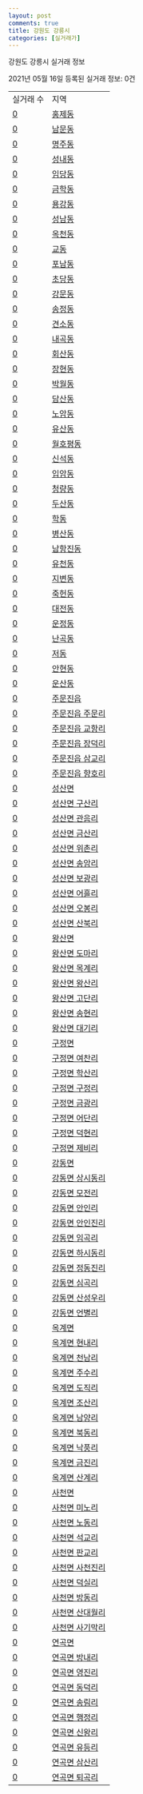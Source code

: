 ```yaml
---
layout: post
comments: true
title: 강원도 강릉시
categories: [실거래가]
---
```


강원도 강릉시 실거래 정보

2021년 05월 16일 등록된 실거래 정보: 0건


<table>
  <tr>
    <td>실거래 수</td>
    <td>지역</td>
  </tr>

  
  <tr>
    <td><a href="4215010100.html">0</a></td>
    <td><a href="4215010100.html">홍제동</a></td>
  </tr>
    

  <tr>
    <td><a href="4215010200.html">0</a></td>
    <td><a href="4215010200.html">남문동</a></td>
  </tr>
    

  <tr>
    <td><a href="4215010300.html">0</a></td>
    <td><a href="4215010300.html">명주동</a></td>
  </tr>
    

  <tr>
    <td><a href="4215010400.html">0</a></td>
    <td><a href="4215010400.html">성내동</a></td>
  </tr>
    

  <tr>
    <td><a href="4215010500.html">0</a></td>
    <td><a href="4215010500.html">임당동</a></td>
  </tr>
    

  <tr>
    <td><a href="4215010600.html">0</a></td>
    <td><a href="4215010600.html">금학동</a></td>
  </tr>
    

  <tr>
    <td><a href="4215010700.html">0</a></td>
    <td><a href="4215010700.html">용강동</a></td>
  </tr>
    

  <tr>
    <td><a href="4215010800.html">0</a></td>
    <td><a href="4215010800.html">성남동</a></td>
  </tr>
    

  <tr>
    <td><a href="4215010900.html">0</a></td>
    <td><a href="4215010900.html">옥천동</a></td>
  </tr>
    

  <tr>
    <td><a href="4215011000.html">0</a></td>
    <td><a href="4215011000.html">교동</a></td>
  </tr>
    

  <tr>
    <td><a href="4215011100.html">0</a></td>
    <td><a href="4215011100.html">포남동</a></td>
  </tr>
    

  <tr>
    <td><a href="4215011200.html">0</a></td>
    <td><a href="4215011200.html">초당동</a></td>
  </tr>
    

  <tr>
    <td><a href="4215011300.html">0</a></td>
    <td><a href="4215011300.html">강문동</a></td>
  </tr>
    

  <tr>
    <td><a href="4215011400.html">0</a></td>
    <td><a href="4215011400.html">송정동</a></td>
  </tr>
    

  <tr>
    <td><a href="4215011500.html">0</a></td>
    <td><a href="4215011500.html">견소동</a></td>
  </tr>
    

  <tr>
    <td><a href="4215011600.html">0</a></td>
    <td><a href="4215011600.html">내곡동</a></td>
  </tr>
    

  <tr>
    <td><a href="4215011700.html">0</a></td>
    <td><a href="4215011700.html">회산동</a></td>
  </tr>
    

  <tr>
    <td><a href="4215011800.html">0</a></td>
    <td><a href="4215011800.html">장현동</a></td>
  </tr>
    

  <tr>
    <td><a href="4215011900.html">0</a></td>
    <td><a href="4215011900.html">박월동</a></td>
  </tr>
    

  <tr>
    <td><a href="4215012000.html">0</a></td>
    <td><a href="4215012000.html">담산동</a></td>
  </tr>
    

  <tr>
    <td><a href="4215012100.html">0</a></td>
    <td><a href="4215012100.html">노암동</a></td>
  </tr>
    

  <tr>
    <td><a href="4215012200.html">0</a></td>
    <td><a href="4215012200.html">유산동</a></td>
  </tr>
    

  <tr>
    <td><a href="4215012300.html">0</a></td>
    <td><a href="4215012300.html">월호평동</a></td>
  </tr>
    

  <tr>
    <td><a href="4215012400.html">0</a></td>
    <td><a href="4215012400.html">신석동</a></td>
  </tr>
    

  <tr>
    <td><a href="4215012500.html">0</a></td>
    <td><a href="4215012500.html">입암동</a></td>
  </tr>
    

  <tr>
    <td><a href="4215012600.html">0</a></td>
    <td><a href="4215012600.html">청량동</a></td>
  </tr>
    

  <tr>
    <td><a href="4215012700.html">0</a></td>
    <td><a href="4215012700.html">두산동</a></td>
  </tr>
    

  <tr>
    <td><a href="4215012800.html">0</a></td>
    <td><a href="4215012800.html">학동</a></td>
  </tr>
    

  <tr>
    <td><a href="4215012900.html">0</a></td>
    <td><a href="4215012900.html">병산동</a></td>
  </tr>
    

  <tr>
    <td><a href="4215013000.html">0</a></td>
    <td><a href="4215013000.html">남항진동</a></td>
  </tr>
    

  <tr>
    <td><a href="4215013100.html">0</a></td>
    <td><a href="4215013100.html">유천동</a></td>
  </tr>
    

  <tr>
    <td><a href="4215013200.html">0</a></td>
    <td><a href="4215013200.html">지변동</a></td>
  </tr>
    

  <tr>
    <td><a href="4215013300.html">0</a></td>
    <td><a href="4215013300.html">죽헌동</a></td>
  </tr>
    

  <tr>
    <td><a href="4215013400.html">0</a></td>
    <td><a href="4215013400.html">대전동</a></td>
  </tr>
    

  <tr>
    <td><a href="4215013500.html">0</a></td>
    <td><a href="4215013500.html">운정동</a></td>
  </tr>
    

  <tr>
    <td><a href="4215013600.html">0</a></td>
    <td><a href="4215013600.html">난곡동</a></td>
  </tr>
    

  <tr>
    <td><a href="4215013700.html">0</a></td>
    <td><a href="4215013700.html">저동</a></td>
  </tr>
    

  <tr>
    <td><a href="4215013800.html">0</a></td>
    <td><a href="4215013800.html">안현동</a></td>
  </tr>
    

  <tr>
    <td><a href="4215013900.html">0</a></td>
    <td><a href="4215013900.html">운산동</a></td>
  </tr>
    

  <tr>
    <td><a href="4215025000.html">0</a></td>
    <td><a href="4215025000.html">주문진읍</a></td>
  </tr>
    

  <tr>
    <td><a href="4215025021.html">0</a></td>
    <td><a href="4215025021.html">주문진읍 주문리</a></td>
  </tr>
    

  <tr>
    <td><a href="4215025022.html">0</a></td>
    <td><a href="4215025022.html">주문진읍 교항리</a></td>
  </tr>
    

  <tr>
    <td><a href="4215025023.html">0</a></td>
    <td><a href="4215025023.html">주문진읍 장덕리</a></td>
  </tr>
    

  <tr>
    <td><a href="4215025024.html">0</a></td>
    <td><a href="4215025024.html">주문진읍 삼교리</a></td>
  </tr>
    

  <tr>
    <td><a href="4215025025.html">0</a></td>
    <td><a href="4215025025.html">주문진읍 향호리</a></td>
  </tr>
    

  <tr>
    <td><a href="4215031000.html">0</a></td>
    <td><a href="4215031000.html">성산면</a></td>
  </tr>
    

  <tr>
    <td><a href="4215031021.html">0</a></td>
    <td><a href="4215031021.html">성산면 구산리</a></td>
  </tr>
    

  <tr>
    <td><a href="4215031022.html">0</a></td>
    <td><a href="4215031022.html">성산면 관음리</a></td>
  </tr>
    

  <tr>
    <td><a href="4215031023.html">0</a></td>
    <td><a href="4215031023.html">성산면 금산리</a></td>
  </tr>
    

  <tr>
    <td><a href="4215031024.html">0</a></td>
    <td><a href="4215031024.html">성산면 위촌리</a></td>
  </tr>
    

  <tr>
    <td><a href="4215031025.html">0</a></td>
    <td><a href="4215031025.html">성산면 송암리</a></td>
  </tr>
    

  <tr>
    <td><a href="4215031026.html">0</a></td>
    <td><a href="4215031026.html">성산면 보광리</a></td>
  </tr>
    

  <tr>
    <td><a href="4215031027.html">0</a></td>
    <td><a href="4215031027.html">성산면 어흘리</a></td>
  </tr>
    

  <tr>
    <td><a href="4215031028.html">0</a></td>
    <td><a href="4215031028.html">성산면 오봉리</a></td>
  </tr>
    

  <tr>
    <td><a href="4215031029.html">0</a></td>
    <td><a href="4215031029.html">성산면 산북리</a></td>
  </tr>
    

  <tr>
    <td><a href="4215032000.html">0</a></td>
    <td><a href="4215032000.html">왕산면</a></td>
  </tr>
    

  <tr>
    <td><a href="4215032021.html">0</a></td>
    <td><a href="4215032021.html">왕산면 도마리</a></td>
  </tr>
    

  <tr>
    <td><a href="4215032022.html">0</a></td>
    <td><a href="4215032022.html">왕산면 목계리</a></td>
  </tr>
    

  <tr>
    <td><a href="4215032023.html">0</a></td>
    <td><a href="4215032023.html">왕산면 왕산리</a></td>
  </tr>
    

  <tr>
    <td><a href="4215032024.html">0</a></td>
    <td><a href="4215032024.html">왕산면 고단리</a></td>
  </tr>
    

  <tr>
    <td><a href="4215032025.html">0</a></td>
    <td><a href="4215032025.html">왕산면 송현리</a></td>
  </tr>
    

  <tr>
    <td><a href="4215032026.html">0</a></td>
    <td><a href="4215032026.html">왕산면 대기리</a></td>
  </tr>
    

  <tr>
    <td><a href="4215033000.html">0</a></td>
    <td><a href="4215033000.html">구정면</a></td>
  </tr>
    

  <tr>
    <td><a href="4215033021.html">0</a></td>
    <td><a href="4215033021.html">구정면 여찬리</a></td>
  </tr>
    

  <tr>
    <td><a href="4215033022.html">0</a></td>
    <td><a href="4215033022.html">구정면 학산리</a></td>
  </tr>
    

  <tr>
    <td><a href="4215033023.html">0</a></td>
    <td><a href="4215033023.html">구정면 구정리</a></td>
  </tr>
    

  <tr>
    <td><a href="4215033024.html">0</a></td>
    <td><a href="4215033024.html">구정면 금광리</a></td>
  </tr>
    

  <tr>
    <td><a href="4215033025.html">0</a></td>
    <td><a href="4215033025.html">구정면 어단리</a></td>
  </tr>
    

  <tr>
    <td><a href="4215033026.html">0</a></td>
    <td><a href="4215033026.html">구정면 덕현리</a></td>
  </tr>
    

  <tr>
    <td><a href="4215033027.html">0</a></td>
    <td><a href="4215033027.html">구정면 제비리</a></td>
  </tr>
    

  <tr>
    <td><a href="4215034000.html">0</a></td>
    <td><a href="4215034000.html">강동면</a></td>
  </tr>
    

  <tr>
    <td><a href="4215034021.html">0</a></td>
    <td><a href="4215034021.html">강동면 상시동리</a></td>
  </tr>
    

  <tr>
    <td><a href="4215034022.html">0</a></td>
    <td><a href="4215034022.html">강동면 모전리</a></td>
  </tr>
    

  <tr>
    <td><a href="4215034023.html">0</a></td>
    <td><a href="4215034023.html">강동면 안인리</a></td>
  </tr>
    

  <tr>
    <td><a href="4215034024.html">0</a></td>
    <td><a href="4215034024.html">강동면 안인진리</a></td>
  </tr>
    

  <tr>
    <td><a href="4215034025.html">0</a></td>
    <td><a href="4215034025.html">강동면 임곡리</a></td>
  </tr>
    

  <tr>
    <td><a href="4215034026.html">0</a></td>
    <td><a href="4215034026.html">강동면 하시동리</a></td>
  </tr>
    

  <tr>
    <td><a href="4215034028.html">0</a></td>
    <td><a href="4215034028.html">강동면 정동진리</a></td>
  </tr>
    

  <tr>
    <td><a href="4215034029.html">0</a></td>
    <td><a href="4215034029.html">강동면 심곡리</a></td>
  </tr>
    

  <tr>
    <td><a href="4215034030.html">0</a></td>
    <td><a href="4215034030.html">강동면 산성우리</a></td>
  </tr>
    

  <tr>
    <td><a href="4215034031.html">0</a></td>
    <td><a href="4215034031.html">강동면 언별리</a></td>
  </tr>
    

  <tr>
    <td><a href="4215035000.html">0</a></td>
    <td><a href="4215035000.html">옥계면</a></td>
  </tr>
    

  <tr>
    <td><a href="4215035021.html">0</a></td>
    <td><a href="4215035021.html">옥계면 현내리</a></td>
  </tr>
    

  <tr>
    <td><a href="4215035022.html">0</a></td>
    <td><a href="4215035022.html">옥계면 천남리</a></td>
  </tr>
    

  <tr>
    <td><a href="4215035023.html">0</a></td>
    <td><a href="4215035023.html">옥계면 주수리</a></td>
  </tr>
    

  <tr>
    <td><a href="4215035024.html">0</a></td>
    <td><a href="4215035024.html">옥계면 도직리</a></td>
  </tr>
    

  <tr>
    <td><a href="4215035025.html">0</a></td>
    <td><a href="4215035025.html">옥계면 조산리</a></td>
  </tr>
    

  <tr>
    <td><a href="4215035026.html">0</a></td>
    <td><a href="4215035026.html">옥계면 남양리</a></td>
  </tr>
    

  <tr>
    <td><a href="4215035027.html">0</a></td>
    <td><a href="4215035027.html">옥계면 북동리</a></td>
  </tr>
    

  <tr>
    <td><a href="4215035028.html">0</a></td>
    <td><a href="4215035028.html">옥계면 낙풍리</a></td>
  </tr>
    

  <tr>
    <td><a href="4215035029.html">0</a></td>
    <td><a href="4215035029.html">옥계면 금진리</a></td>
  </tr>
    

  <tr>
    <td><a href="4215035030.html">0</a></td>
    <td><a href="4215035030.html">옥계면 산계리</a></td>
  </tr>
    

  <tr>
    <td><a href="4215036000.html">0</a></td>
    <td><a href="4215036000.html">사천면</a></td>
  </tr>
    

  <tr>
    <td><a href="4215036021.html">0</a></td>
    <td><a href="4215036021.html">사천면 미노리</a></td>
  </tr>
    

  <tr>
    <td><a href="4215036022.html">0</a></td>
    <td><a href="4215036022.html">사천면 노동리</a></td>
  </tr>
    

  <tr>
    <td><a href="4215036023.html">0</a></td>
    <td><a href="4215036023.html">사천면 석교리</a></td>
  </tr>
    

  <tr>
    <td><a href="4215036024.html">0</a></td>
    <td><a href="4215036024.html">사천면 판교리</a></td>
  </tr>
    

  <tr>
    <td><a href="4215036025.html">0</a></td>
    <td><a href="4215036025.html">사천면 사천진리</a></td>
  </tr>
    

  <tr>
    <td><a href="4215036026.html">0</a></td>
    <td><a href="4215036026.html">사천면 덕실리</a></td>
  </tr>
    

  <tr>
    <td><a href="4215036027.html">0</a></td>
    <td><a href="4215036027.html">사천면 방동리</a></td>
  </tr>
    

  <tr>
    <td><a href="4215036028.html">0</a></td>
    <td><a href="4215036028.html">사천면 산대월리</a></td>
  </tr>
    

  <tr>
    <td><a href="4215036029.html">0</a></td>
    <td><a href="4215036029.html">사천면 사기막리</a></td>
  </tr>
    

  <tr>
    <td><a href="4215037000.html">0</a></td>
    <td><a href="4215037000.html">연곡면</a></td>
  </tr>
    

  <tr>
    <td><a href="4215037021.html">0</a></td>
    <td><a href="4215037021.html">연곡면 방내리</a></td>
  </tr>
    

  <tr>
    <td><a href="4215037022.html">0</a></td>
    <td><a href="4215037022.html">연곡면 영진리</a></td>
  </tr>
    

  <tr>
    <td><a href="4215037023.html">0</a></td>
    <td><a href="4215037023.html">연곡면 동덕리</a></td>
  </tr>
    

  <tr>
    <td><a href="4215037024.html">0</a></td>
    <td><a href="4215037024.html">연곡면 송림리</a></td>
  </tr>
    

  <tr>
    <td><a href="4215037025.html">0</a></td>
    <td><a href="4215037025.html">연곡면 행정리</a></td>
  </tr>
    

  <tr>
    <td><a href="4215037026.html">0</a></td>
    <td><a href="4215037026.html">연곡면 신왕리</a></td>
  </tr>
    

  <tr>
    <td><a href="4215037027.html">0</a></td>
    <td><a href="4215037027.html">연곡면 유등리</a></td>
  </tr>
    

  <tr>
    <td><a href="4215037028.html">0</a></td>
    <td><a href="4215037028.html">연곡면 삼산리</a></td>
  </tr>
    

  <tr>
    <td><a href="4215037029.html">0</a></td>
    <td><a href="4215037029.html">연곡면 퇴곡리</a></td>
  </tr>
    


</table>
    